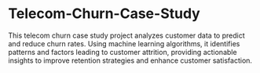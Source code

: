 # Telecom-Churn-Case-Study
This telecom churn case study project analyzes customer data to predict and reduce churn rates. Using machine learning algorithms, it identifies patterns and factors leading to customer attrition, providing actionable insights to improve retention strategies and enhance customer satisfaction.
